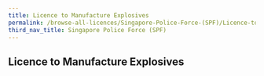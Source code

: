 ```yaml
---
title: Licence to Manufacture Explosives
permalink: /browse-all-licences/Singapore-Police-Force-(SPF)/Licence-to-Manufacture-Explosives
third_nav_title: Singapore Police Force (SPF)
---
```

## Licence to Manufacture Explosives
